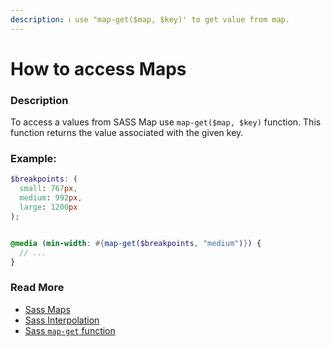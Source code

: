 ```yaml
---
description: ℹ️ use "map-get($map, $key)' to get value from map.
---
```


# How to access Maps

### Description

To access a values from SASS Map use `map-get($map, $key)` function. This function returns the value associated with the given key.

### Example:

```scss
$breakpoints: (
  small: 767px,
  medium: 992px,
  large: 1200px
);


@media (min-width: #{map-get($breakpoints, "medium")}) {
  // ...
}
```

### Read More

* [Sass Maps](http://sass-lang.com/documentation/file.SASS_REFERENCE.html#Maps)
* [Sass Interpolation](http://sass-lang.com/documentation/file.SASS_REFERENCE.html#Interpolation\_\_\_\_\_)
* [Sass `map-get` function](http://sass-lang.com/documentation/Sass/Script/Functions.html#map_get-instance_method) 
